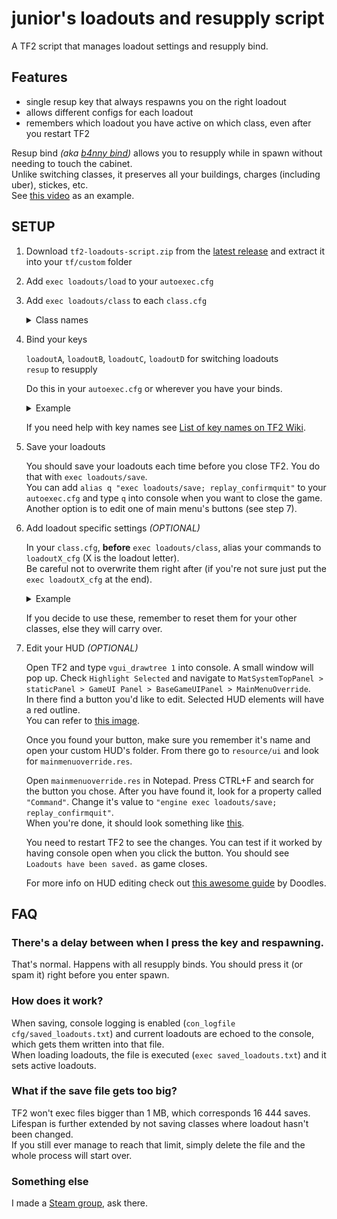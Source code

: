 # junior's loadouts and resupply script
A TF2 script that manages loadout settings and resupply bind.

## Features

- single resup key that always respawns you on the right loadout  
- allows different configs for each loadout  
- remembers which loadout you have active on which class, even after you restart TF2  

Resup bind _(aka [b4nny bind](https://m.twitch.tv/masonarium/clip/DeterminedBumblingWerewolfJKanStyle/))_ allows you to resupply while in spawn without needing to touch the cabinet.  
Unlike switching classes, it preserves all your buildings, charges (including uber), stickes, etc.  
See [this video](https://youtu.be/KaWJgQxlp20) as an example.

## SETUP

1. Download `tf2-loadouts-script.zip` from the [latest release](https://github.com/juniorsgithub/tf2-loadouts-script/releases/) and extract it into your `tf/custom` folder

2. Add `exec loadouts/load` to your `autoexec.cfg`

3. Add `exec loadouts/class` to each `class.cfg`  

   <details>
   <summary>Class names</summary>

   `scout.cfg` : `exec loadouts/scout`  
   `soldier.cfg` : `exec loadouts/soldier`  
   `pyro.cfg` : `exec loadouts/pyro`  
   `demoman.cfg` : `exec loadouts/demoman`  
   `heavyweapons.cfg` : `exec loadouts/heavyweapons`  
   `engineer.cfg` : `exec loadouts/engineer`  
   `medic.cfg` : `exec loadouts/medic`  
   `sniper.cfg` : `exec loadouts/sniper`  
   `spy.cfg` : `exec loadouts/spy`  

   </details>

4. Bind your keys
  
   `loadoutA`, `loadoutB`, `loadoutC`, `loadoutD` for switching loadouts  
   `resup` to resupply  

   Do this in your `autoexec.cfg` or wherever you have your binds.  
   
   <details>
   <summary>Example</summary>

   ```
   bind F1 loadoutA
   bind F2 loadoutB
   bind F3 loadoutC
   bind F4 loadoutD
   bind ALT resup
   ```
   </details>

   If you need help with key names see [List of key names on TF2 Wiki](https://wiki.teamfortress.com/wiki/Scripting#List_of_key_names).  

5. Save your loadouts

   You should save your loadouts each time before you close TF2. You do that with `exec loadouts/save`.  
You can add `alias q "exec loadouts/save; replay_confirmquit"` to your `autoexec.cfg` and type `q` into console when you want to close the game.  
Another option is to edit one of main menu's buttons (see step 7).  

6. Add loadout specific settings _(OPTIONAL)_
  
   In your `class.cfg`, **before** `exec loadouts/class`, alias your commands to `loadoutX_cfg` (X is the loadout letter).  
Be careful not to overwrite them right after (if you're not sure just put the `exec loadoutX_cfg` at the end).

   <details>
   <summary>Example</summary>

   in `medic.cfg`  
   ```
   bind 1 slot1  // some binds
   cl_crosshair_scale 20  // some settings

   alias loadoutA_cfg "exec uber; say_team running uber"
   alias loadoutB_cfg "exec kritz; say_team running kritz"
   alias loadoutC_cfg "exec quickfix; say_team running quickfix"
   alias loadoutD_cfg  // no settings for D

   exec uber  // before exec loadouts/medic => lower priority than loadoutX_cfg

   exec loadouts/medic  // will call one of loadoutX_cfg

   cl_crosshair_file crosshair3  // after exec loadouts/medic => higher priority than loadoutX_cfg
   ```
   </details>

   If you decide to use these, remember to reset them for your other classes, else they will carry over.  

7. Edit your HUD _(OPTIONAL)_

   Open TF2 and type `vgui_drawtree 1` into console. A small window will pop up. Check `Highlight Selected` and navigate to `MatSystemTopPanel > staticPanel > GameUI Panel > BaseGameUIPanel > MainMenuOverride`.  
In there find a button you'd like to edit. Selected HUD elements will have a red outline.  
You can refer to [this image](https://raw.githubusercontent.com/juniorsgithub/tf2-loadouts-script/master/screenshots/vgui_drawtree.png).

   Once you found your button, make sure you remember it's name and open your custom HUD's folder. From there go to `resource/ui` and look for `mainmenuoverride.res`.

   Open `mainmenuoverride.res` in Notepad. Press CTRL+F and search for the button you chose. After you have found it, look for a property called `"Command"`. Change it's value to `"engine exec loadouts/save; replay_confirmquit"`.  
When you're done, it should look something like [this](https://raw.githubusercontent.com/juniorsgithub/tf2-loadouts-script/master/screenshots/mainmenuoverride.png).

   You need to restart TF2 to see the changes. You can test if it worked by having console open when you click the button. You should see `Loadouts have been saved.` as game closes.

   For more info on HUD editing check out [this awesome guide](http://doodlesstuff.com/?p=tf2hud) by Doodles.

## FAQ

### There's a delay between when I press the key and respawning.
That's normal. Happens with all resupply binds. You should press it (or spam it) right before you enter spawn.

### How does it work?
When saving, console logging is enabled (`con_logfile cfg/saved_loadouts.txt`) and current loadouts are echoed to the console, which gets them written into that file.  
When loading loadouts, the file is executed (`exec saved_loadouts.txt`) and it sets active loadouts.  

### What if the save file gets too big?
TF2 won't exec files bigger than 1 MB, which corresponds 16 444 saves. Lifespan is further extended by not saving classes where loadout hasn't been changed.  
If you still ever manage to reach that limit, simply delete the file and the whole process will start over.  

### Something else
I made a [Steam group](https://steamcommunity.com/groups/juniors-pot), ask there.
